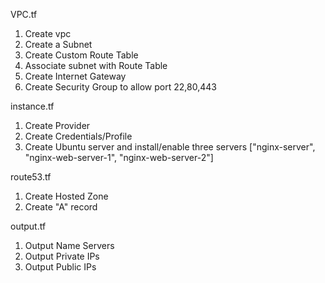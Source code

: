 VPC.tf
1. Create vpc 
2. Create a Subnet 
3. Create Custom Route Table
4. Associate subnet with Route Table
5. Create Internet Gateway
6. Create Security Group to allow port 22,80,443

instance.tf
1. Create Provider
2. Create Credentials/Profile
3. Create Ubuntu server and install/enable three servers ["nginx-server", "nginx-web-server-1", "nginx-web-server-2"]

route53.tf
1. Create Hosted Zone
2. Create "A" record

output.tf
1. Output Name Servers
2. Output Private IPs
3. Output Public IPs
